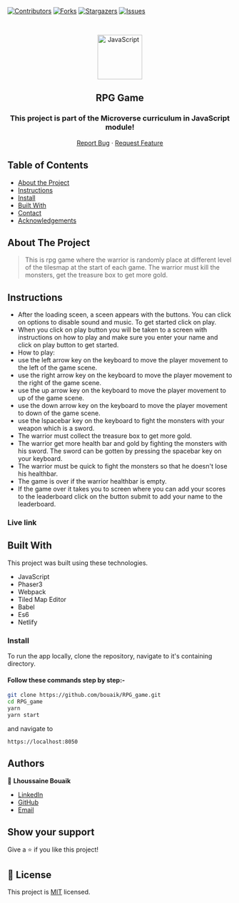 <!--
*** Thanks for checking out this README Template. If you have a suggestion that would
*** make this better, please fork the repo and create a pull request or simply open
*** an issue with the tag "enhancement".
*** Thanks again! Now go create something AMAZING! :D
-->

<!-- PROJECT SHIELDS -->
<!--
*** I'm using markdown "reference style" links for readability.
*** Reference links are enclosed in brackets [ ] instead of parentheses ( ).
*** See the bottom of this document for the declaration of the reference variables
*** for contributors-url, forks-url, etc. This is an optional, concise syntax you may use.
*** https://www.markdownguide.org/basic-syntax/#reference-style-links
-->
[![Contributors][contributors-shield]][contributors-url]
[![Forks][forks-shield]][forks-url]
[![Stargazers][stars-shield]][stars-url]
[![Issues][issues-shield]][issues-url]

<!-- PROJECT LOGO -->

<br />
<p align="center">
  <a href="git@github.com:bouaik/RPG_game.git">
    <p align="center"> <img src="https://phaser.io/images/img.png" alt="JavaScript" width="100" height="100"> </p>
  </a>

  <h2 align="center">RPG Game</h2>
  <h3 align="center"> This project is part of the Microverse curriculum in JavaScript module! </h3>

  <p align="center">
    <a href="hhttps://github.com/bouaik/RPG_game/issues">Report Bug</a>
    · 
    <a href="https://github.com/bouaik/RPG_game/issues">Request Feature</a>
  </p>
</p>

<!-- TABLE OF CONTENTS -->
## Table of Contents

* [About the Project](#about-the-project)
* [Instructions](#Instructions)
* [Install](#Install)
* [Built With](#built-with)
* [Contact](#Authors)
* [Acknowledgements](#acknowledgements)

<!-- ABOUT THE PROJECT -->
## About The Project

> This is  rpg game where the warrior is randomly place at different level of the tilesmap at the start of each game. The warrior must kill the monsters, get the treasure box to get more gold. 

## Instructions
- After the loading sceen, a sceen appears with the buttons. You can click on options to disable sound and music. To get started click on play.
- When you click on play button you will be taken to a screen with instructions on how to play and make sure you enter your name and click on play button to get started.
- How to play:
- use the left arrow key on the keyboard to move the player movement to the left of the game scene.
- use the right arrow key on the keyboard to move the player movement to the right of the game scene.
- use the up arrow key on the keyboard to move the player movement to up of the game scene.
- use the down arrow key on the keyboard to move the player movement to down of the game scene.
- use the lspacebar key on the keyboard to fight the monsters with your weapon which is a sword. 
- The warrior must collect the treasure box to get more gold.
- The warrior get more health bar and gold by fighting the monsters with his sword. The sword can be gotten by pressing the spacebar key on your keyboard.
- The warrior must be quick to fight the monsters so that he doesn't lose his healthbar.
- The game is over if the warrior healthbar is empty.
- If the game over it takes you to screen where you can add your scores to the leaderboard click on the button submit to add your name to the leaderboard.


### Live link


<!-- BUILD WITH -->
## Built With

This project was built using these technologies.
- JavaScript
- Phaser3
- Webpack
- Tiled Map Editor
- Babel
- Es6
- Netlify


### Install

To run the app locally, clone the repository, navigate to it's containing directory.

#### Follow these commands step by step:-

```bash
git clone https://github.com/bouaik/RPG_game.git
cd RPG_game
yarn
yarn start
```

and navigate to 
```
https://localhost:8050
```


<!-- CONTACT -->
## Authors

👤 **Lhoussaine Bouaik** 
    
- [LinkedIn](https://www.linkedin.com/in/lhoussainebouaik)
- [GitHub](https://github.com/bouaik)
- [Email](bouaik.lhou@gmail.com)


## Show your support

Give a ⭐️ if you like this project!

<!-- MARKDOWN LINKS & IMAGES -->
<!-- https://www.markdownguide.org/basic-syntax/#reference-style-links -->
[contributors-shield]: https://img.shields.io/github/contributors/bouaik/RPG_game.svg?style=flat-square
[contributors-url]: https://github.com/bouaik/RPG_game/graphs/contributors
[forks-shield]: https://img.shields.io/github/forks/bouaik/RPG_game.svg?style=flat-square
[forks-url]: https://github.com/jbouaik/RPG_game/network/members
[stars-shield]: https://img.shields.io/github/stars/bouaik/RPG_game.svg?style=flat-square
[stars-url]: https://github.com/bouaik/RPG_game/stargazers
[issues-shield]: https://img.shields.io/github/issues/bouaik/RPG_game.svg?style=flat-square
[issues-url]: https://github.com/bouaik/RPG_game/issues

## 📝 License

This project is [MIT](https://opensource.org/licenses/MIT) licensed.